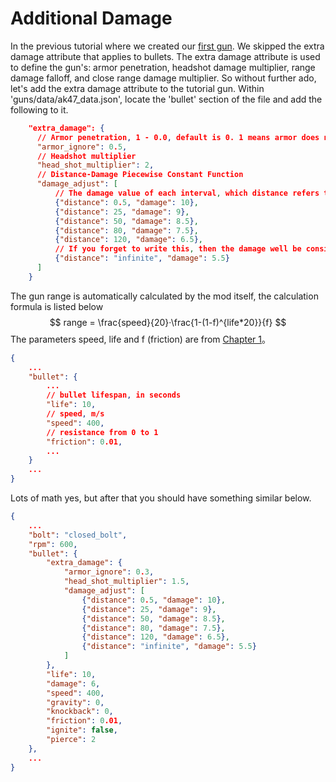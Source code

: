 # Additional Damage
In the previous tutorial where we created our [first gun](/gunpack/first_gun/). We skipped the extra damage attribute that applies to bullets. The extra damage attribute is used to define the gun's: armor penetration, headshot damage multiplier, range damage falloff, and close range damage multiplier. So without further ado, let's add the extra damage attribute to the tutorial gun. Within 'guns/data/ak47_data.json', locate the 'bullet' section of the file and add the following to it.
``` json
    "extra_damage": {
      // Armor penetration, 1 - 0.0, default is 0. 1 means armor does not reduce gun damage at all.
      "armor_ignore": 0.5,
      // Headshot multiplier
      "head_shot_multiplier": 2,
      // Distance-Damage Piecewise Constant Function
	  "damage_adjust": [
		  // The damage value of each interval, which distance refers to the distance to the end of the interval
		  {"distance": 0.5, "damage": 10},
		  {"distance": 25, "damage": 9},
		  {"distance": 50, "damage": 8.5},
		  {"distance": 80, "damage": 7.5},
		  {"distance": 120, "damage": 6.5},
		  // If you forget to write this, then the damage well be considered to be 0 when distance is beyond the above.
		  {"distance": "infinite", "damage": 5.5}
	  ]
    }
```
The gun range is automatically calculated by the mod itself, the calculation formula is listed below
$$
range = \frac{speed}{20}·\frac{1-(1-f)^{life*20}}{f}
$$
The parameters speed, life and f (friction) are from [Chapter 1](/gunpack/first_gun/#creating-a-gun-data-file)。
```json
{
    ...
    "bullet": {
        ...
        // bullet lifespan, in seconds
        "life": 10,
        // speed, m/s
        "speed": 400,
        // resistance from 0 to 1
        "friction": 0.01,
        ...
    }
    ...
}
```

Lots of math yes, but after that you should have something similar below.

``` json
{
    ...
    "bolt": "closed_bolt",
    "rpm": 600,
    "bullet": {
	    "extra_damage": {
			"armor_ignore": 0.3,
			"head_shot_multiplier": 1.5,
			"damage_adjust": [
				{"distance": 0.5, "damage": 10},
				{"distance": 25, "damage": 9},
				{"distance": 50, "damage": 8.5},
				{"distance": 80, "damage": 7.5},
				{"distance": 120, "damage": 6.5},
				{"distance": "infinite", "damage": 5.5}
			]
		},
	    "life": 10,
	    "damage": 6,
	    "speed": 400,
	    "gravity": 0,
	    "knockback": 0,
	    "friction": 0.01,
	    "ignite": false,
	    "pierce": 2
    },
    ...
}